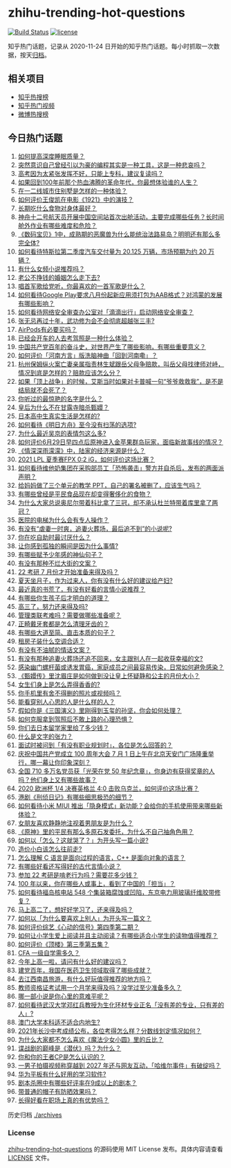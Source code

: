 # zhihu-trending-hot-questions

[![Build Status](https://github.com/justjavac/zhihu-trending-hot-questions/workflows/ci/badge.svg?branch=master)](https://github.com/justjavac/zhihu-trending-hot-questions/actions)
[![license](https://img.shields.io/github/license/justjavac/zhihu-trending-hot-questions)](https://github.com/justjavac/zhihu-trending-hot-questions/blob/master/LICENSE)

知乎热门话题，记录从 2020-11-24 日开始的知乎热门话题。每小时抓取一次数据，按天[归档](./archives)。

## 相关项目

- [知乎热搜榜](https://github.com/justjavac/zhihu-trending-top-search)
- [知乎热门视频](https://github.com/justjavac/zhihu-trending-hot-video)
- [微博热搜榜](https://github.com/justjavac/weibo-trending-hot-search)

## 今日热门话题

<!-- BEGIN -->
<!-- 最后更新时间 Sun Jul 04 2021 13:01:26 GMT+0800 (China Standard Time) -->

1. [如何提高深度睡眠质量？](https://www.zhihu.com/question/21367788)
2. [突然意识自己曾经引以为豪的编程其实是一种工具，这是一种悲哀吗？](https://www.zhihu.com/question/469223256)
3. [高考因为太紧张发挥不好，只能上专科，建议复读吗？](https://www.zhihu.com/question/468480228)
4. [如果回到100年前那个热血沸腾的革命年代，你最想体验谁的人生？](https://www.zhihu.com/question/460118166)
5. [在一二线城市住别墅是怎样的一种体验？](https://www.zhihu.com/question/350485995)
6. [如何评价王俊凯在电影《1921》中的演技？](https://www.zhihu.com/question/468558447)
7. [长期吃什么食物对身体最好？](https://www.zhihu.com/question/455630164)
8. [神舟十二号航天员开展中国空间站首次出舱活动，主要完成哪些任务？长时间舱外作业有哪些难度和危险？](https://www.zhihu.com/question/469911953)
9. [《数码宝贝》1中，成熟期的恶魔兽为什么能统治法路易岛？明明还有那么多完全体?](https://www.zhihu.com/question/37187108)
10. [如何看待特斯拉第二季度汽车交付量为 20.125 万辆，市场预期为约 20
    万辆？](https://www.zhihu.com/question/469602719)
11. [有什么女频小说推荐吗？](https://www.zhihu.com/question/457795893)
12. [老公不挣钱的婚姻怎么走下去?](https://www.zhihu.com/question/374704037)
13. [唱首军歌给党听，你最喜欢的一首军歌是什么？](https://www.zhihu.com/question/469697834)
14. [如何看待Google
    Play要求八月份起新应用须打包为AAB格式？对鸿蒙的发展有哪些影响？](https://www.zhihu.com/question/469588431)
15. [如何看待网络安全审查办公室对「滴滴出行」启动网络安全审查？](https://www.zhihu.com/question/469590210)
16. [张无忌再过十年，武功修为会不会彻底超越张三丰?](https://www.zhihu.com/question/458327600)
17. [AirPods有必要买吗？](https://www.zhihu.com/question/465884888)
18. [已经会开车的人去考驾照是一种什么体验？](https://www.zhihu.com/question/61195942)
19. [中国共产党百年的奋斗史，对世界产生了哪些影响，有哪些重要意义？](https://www.zhihu.com/question/469274581)
20. [如何评价「河南方言」版洗脑神曲「回到河南嘞」？](https://www.zhihu.com/question/469090177)
21. [杭州保姆纵火案亡妻亲属指责林生斌跟岳父母争赔款，叫岳父母找律师对峙，情况到底是怎样的？赔款应该怎么分？](https://www.zhihu.com/question/469306984)
22. [如果「顶上战争」的时候，艾斯当时如果对卡普喊一句“爷爷救救我”，是不是结局就不会死了？](https://www.zhihu.com/question/275781764)
23. [你听过的最惊艳的名字是什么？](https://www.zhihu.com/question/265694919)
24. [皇后为什么不在甘露寺暗杀甄嬛？](https://www.zhihu.com/question/323782581)
25. [日本高中生真实生活是怎样的?](https://www.zhihu.com/question/358652855)
26. [如何看待《明日方舟》至今没有扫荡的选项?](https://www.zhihu.com/question/469337436)
27. [为什么最近吴京的表情包这么多?](https://www.zhihu.com/question/459051105)
28. [如何评价6月29日早四点后原神进入金苹果群岛玩家，面临新故事线的情况？](https://www.zhihu.com/question/468978856)
29. [《情深深雨濛濛》中，陆家的经济来源是什么？](https://www.zhihu.com/question/54479741)
30. [2021 LPL 夏季赛FPX 0:2 iG，如何评价这场比赛？](https://www.zhihu.com/question/469808758)
31. [如何看待维他奶集团在采购部员工「恐怖袭击」警方并自杀后，发布的两面派声明？](https://www.zhihu.com/question/469732478)
32. [给妈妈做了三个单元的教学 PPT，自己的署名被删了，应该生气吗？](https://www.zhihu.com/question/466380653)
33. [有哪些曾经是平民食品现在却变得奢侈化的食物？](https://www.zhihu.com/question/468524945)
34. [为什么大家总说奥尼尔带着科比拿了三冠，却不承认杜兰特带着库里拿了两冠？](https://www.zhihu.com/question/466820448)
35. [医院的电梯为什么会有专人操作？](https://www.zhihu.com/question/275348817)
36. [有没有“虐妻一时爽，追妻火葬场，最后追不到”的小说呢?](https://www.zhihu.com/question/397071668)
37. [你在吃自助时最讨厌什么？](https://www.zhihu.com/question/63212359)
38. [让你感到孤独的瞬间是因为什么事情?](https://www.zhihu.com/question/465940944)
39. [有哪些赋予少年感的神仙句子？](https://www.zhihu.com/question/464697831)
40. [有没有那种不烂大街的文案？](https://www.zhihu.com/question/466067005)
41. [22 考研 7 月份才开始准备来得及吗？](https://www.zhihu.com/question/461398813)
42. [夏天坐月子，作为过来人，你有没有什么好的建议给产妇?](https://www.zhihu.com/question/460231954)
43. [最近真的书荒了，有没有好看的言情小说推荐？](https://www.zhihu.com/question/465306659)
44. [有哪些你生孩子后才明白的道理？](https://www.zhihu.com/question/463303641)
45. [高三了，努力还来得及吗?](https://www.zhihu.com/question/464944548)
46. [管理类联考难吗？需要做哪些准备呢？](https://www.zhihu.com/question/339992123)
47. [正畸戴牙套都是怎么清理牙齿的？](https://www.zhihu.com/question/458630145)
48. [有哪些大道至简、直击本质的句子？](https://www.zhihu.com/question/466361764)
49. [租房子装什么空调合适？](https://www.zhihu.com/question/456683441)
50. [有没有不油腻的情话文案？](https://www.zhihu.com/question/461738801)
51. [有没有那种追妻火葬场还追不回来，女主跟别人在一起收获幸福的文?](https://www.zhihu.com/question/408254252)
52. [感染幽门螺杆菌或诱发胃癌，家庭成员之间最容易传染，日常如何避免感染？](https://www.zhihu.com/question/469701438)
53. [《甄嬛传》里沈眉庄是如何做到没让皇上怀疑静和公主的月份大小？](https://www.zhihu.com/question/451619488)
54. [女生们身上是怎么弄得香香的?](https://www.zhihu.com/question/285951733)
55. [你手机里有舍不得删的照片或视频吗？](https://www.zhihu.com/question/312849874)
56. [能看穿别人心思的人是什么样的人？](https://www.zhihu.com/question/27095943)
57. [假如你是《三国演义》里刚得到玉玺的孙坚，你会如何处理？](https://www.zhihu.com/question/468740811)
58. [如何克服拿到驾照后不敢上路的心理恐惧？](https://www.zhihu.com/question/378244895)
59. [你们去日本留学家里给了多少钱？](https://www.zhihu.com/question/349176242)
60. [什么是文字的张力？](https://www.zhihu.com/question/20815158)
61. [面试时被问到「有没有职业规划时」，各位是怎么回答的？](https://www.zhihu.com/question/19850945)
62. [庆祝中国共产党成立 100 周年大会 7 月 1
    日上午在北京天安门广场隆重举行，哪一幕让你印象深刻？](https://www.zhihu.com/question/469219832)
63. [全国 710 多万名党员获「光荣在党 50
    年纪念章」，你身边有获得奖章的人吗？他们身上又有哪些故事？](https://www.zhihu.com/question/469220759)
64. [2020 欧洲杯 1/4 决赛英格兰 4:0
    击败乌克兰，如何评价这场比赛？](https://www.zhihu.com/question/469893448)
65. [港剧《刑侦日记》有哪些细思极恐的细节？](https://www.zhihu.com/question/465226369)
66. [如何看待小米 MIUI
    推出「隐身模式」新功能？会给你的手机使用带来哪些新体验？](https://www.zhihu.com/question/469242892)
67. [女朋友喜欢静静地注视着男朋友是为什么？](https://www.zhihu.com/question/309919749)
68. [《原神》里的平民有那么多原石发委托，为什么不自己抽角色用？](https://www.zhihu.com/question/462697256)
69. [如何以「怎么？这就哭了？」为开头写一篇小说?](https://www.zhihu.com/question/453484837)
70. [造价小白该怎么往前走?](https://www.zhihu.com/question/459896991)
71. [怎么理解 C 语言是面向过程的语言，C++ 是面向对象的语言？](https://www.zhihu.com/question/24425316)
72. [有哪些好看还写得好的古代言情小说？](https://www.zhihu.com/question/305808724)
73. [参加 22 考研是啃老行为吗？需要花多少钱？](https://www.zhihu.com/question/469453406)
74. [100 年以来，你在哪些人或事上，看到了中国的「担当」？](https://www.zhihu.com/question/469083054)
75. [如何看待福岛核电站 548
    个集装箱腐蚀或凹陷，东京电力用玻璃纤维胶带修复？](https://www.zhihu.com/question/469544314)
76. [马上高二了，想好好学习了，还来得及吗？](https://www.zhihu.com/question/464340442)
77. [如何以「为什么要喜欢上别人」为开头写一篇文？](https://www.zhihu.com/question/443120413)
78. [如何评价综艺《心动的信号》第四季第二期？](https://www.zhihu.com/question/469588792)
79. [如何让小学生爱上阅读并且主动阅读？有哪些适合小学生的读物值得推荐？](https://www.zhihu.com/question/20298114)
80. [如何评价《顶楼》第三季第五集？](https://www.zhihu.com/question/469569647)
81. [CFA 一级自学需多久？](https://www.zhihu.com/question/46129772)
82. [今年上高一啦，请问有什么好的建议吗？](https://www.zhihu.com/question/467877062)
83. [建党百年，我国在医药卫生领域取得了哪些成就？](https://www.zhihu.com/question/468756547)
84. [去江西南昌旅游，有什么好玩值得推荐的地方吗？](https://www.zhihu.com/question/348057500)
85. [教师资格证考试用一个月学来得及吗？没学过至少准备多久？](https://www.zhihu.com/question/412569772)
86. [哪一部小说是你心里的意难平呢？](https://www.zhihu.com/question/467675119)
87. [如何看待武汉大学邓红兵教授为生化环材专业正名「没有差的专业，只有差的人」?](https://www.zhihu.com/question/469600953)
88. [澳门大学本科适不适合内地生?](https://www.zhihu.com/question/371477684)
89. [2021年长沙中考成绩公布，各位考得怎么样？分数线划定情况如何？](https://www.zhihu.com/question/469625668)
90. [为什么大家都不怎么喜欢《魔法少女小圆》里的丘比？](https://www.zhihu.com/question/37154229)
91. [谍战剧的巅峰是《潜伏》吗？为什么？](https://www.zhihu.com/question/467430277)
92. [你和你的王者CP是怎么认识的？](https://www.zhihu.com/question/465183546)
93. [一男子拍摄视频称穿越到 2027
    年还与网友互动，「哈维尔事件」有破绽吗？](https://www.zhihu.com/question/466675842)
94. [华为平板有什么好用的学习软件?](https://www.zhihu.com/question/310728794)
95. [剧本杀圈中有哪些好评率在9成以上的剧本？](https://www.zhihu.com/question/376559705)
96. [带普通的帽子有防晒效果吗？](https://www.zhihu.com/question/444213755)
97. [长得好看在职场上真的有优势吗？](https://www.zhihu.com/question/461972771)

<!-- END -->

历史归档 [./archives](./archives)

### License

[zhihu-trending-hot-questions](https://github.com/justjavac/zhihu-trending-hot-questions)
的源码使用 MIT License 发布。具体内容请查看 [LICENSE](./LICENSE) 文件。
